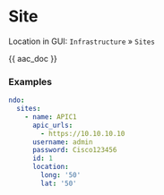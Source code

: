 # Site

Location in GUI:
`Infrastructure` » `Sites`

{{ aac_doc }}

### Examples

```yaml
ndo:
  sites:
    - name: APIC1
      apic_urls:
        - https://10.10.10.10
      username: admin
      password: Cisco123456
      id: 1
      location:
        long: '50'
        lat: '50'
```
